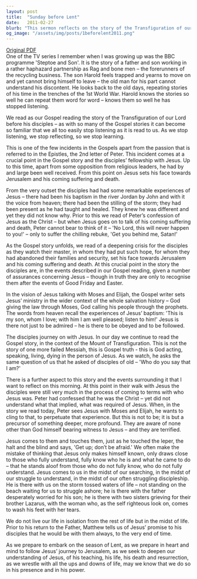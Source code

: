 ```yaml
---
layout: post
title:  "Sunday before Lent"
date:   2011-02-27
blurb: "This sermon reflects on the story of the Transfiguration of our Lord and the disciples' journey with Jesus. It emphasizes the importance of not just admiring Jesus, but obeying and following him. The sermon also discusses the disciples' struggle to understand who Jesus was and assures that Jesus is with us in our struggles and searches."
og_image: "/assets/img/posts/1beforelent2011.png"
---
```

[Original PDF](/assets/pdf/1beforelent2011.pdf)    
One of the TV series I remember when I was growing up was the BBC programme 'Steptoe and Son'. It is the story of a father and son working in a rather haphazard partnership as Rag and bone men – the forerunners of the recycling business. The son Harold feels trapped and yearns to move on and yet cannot bring himself to leave – the old man for his part cannot understand his discontent. He looks back to the old days, repeating stories of his time in the trenches of the 1st World War. Harold knows the stories so well he can repeat them word for word – knows them so well he has stopped listening.

We read as our Gospel reading the story of the Transfiguration of our Lord before his disciples – as with so many of the Gospel stories it can become so familiar that we all too easily stop listening as it is read to us. As we stop listening, we stop reflecting, so we stop learning.

This is one of the few incidents in the Gospels apart from the passion that is referred to in the Epistles, the 2nd letter of Peter. This incident comes at a crucial point in the Gospel story and the disciples’ fellowship with Jesus. Up to this time, apart from some opposition from religious leaders, he had by and large been well received. From this point on Jesus sets his face towards Jerusalem and his coming suffering and death.

From the very outset the disciples had had some remarkable experiences of Jesus – there had been his baptism in the river Jordan by John and with it the voice from heaven; there had been the stilling of the storm; they had been present as he had taught and healed. They knew he was different and yet they did not know why. Prior to this we read of Peter’s confession of Jesus as the Christ – but when Jesus goes on to talk of his coming suffering and death, Peter cannot bear to think of it – 'No Lord, this will never happen to you!' – only to suffer the chilling rebuke, 'Get you behind me, Satan!'

As the Gospel story unfolds, we read of a deepening crisis for the disciples as they watch their master, in whom they had put such hope, for whom they had abandoned their families and security, set his face towards Jerusalem and his coming suffering and death. At this crucial point in the story the disciples are, in the events described in our Gospel reading, given a number of assurances concerning Jesus – though in truth they are only to recognise them after the events of Good Friday and Easter.

In the vision of Jesus talking with Moses and Elijah, the Gospel writer sets Jesus’ ministry in the wider context of the whole salvation history – God giving the law through Moses, God calling his people through the prophets. The words from heaven recall the experiences of Jesus’ baptism: 'This is my son, whom I love; with him I am well pleased; listen to him!' Jesus is there not just to be admired – he is there to be obeyed and to be followed.

The disciples journey on with Jesus. In our day we continue to read the Gospel story, in the context of the Mount of Transfiguration. This is not the story of one more failed Messiah, this is Gospel truth - this is God acting, speaking, living, dying in the person of Jesus. As we watch, he asks the same question of us that he asked of disciples of old – 'Who do you say that I am?'

There is a further aspect to this story and the events surrounding it that I want to reflect on this morning. At this point in their walk with Jesus the disciples were still very much in the process of coming to terms with who Jesus was. Peter had confessed that he was the Christ – yet did not understand what that implied, what was required of Jesus. When, in the story we read today, Peter sees Jesus with Moses and Elijah, he wants to cling to that, to perpetuate that experience. But this is not to be; it is but a precursor of something deeper, more profound. They are aware of none other than God himself bearing witness to Jesus – and they are terrified.

Jesus comes to them and touches them, just as he touched the leper, the halt and the blind and says, 'Get up; don’t be afraid.' We often make the mistake of thinking that Jesus only makes himself known, only draws close to those who fully understand, fully know who he is and what he came to do – that he stands aloof from those who do not fully know, who do not fully understand. Jesus comes to us in the midst of our searching, in the midst of our struggle to understand, in the midst of our often struggling discipleship. He is there with us on the storm tossed waters of life – not standing on the beach waiting for us to struggle ashore; he is there with the father desperately worried for his son; he is there with two sisters grieving for their brother Lazarus, with the woman who, as the self righteous look on, comes to wash his feet with her tears.

We do not live our life in isolation from the rest of life but in the midst of life. Prior to his return to the Father, Matthew tells us of Jesus’ promise to his disciples that he would be with them always, to the very end of time.

As we prepare to embark on the season of Lent, as we prepare in heart and mind to follow Jesus’ journey to Jerusalem, as we seek to deepen our understanding of Jesus, of his teaching, his life, his death and resurrection, as we wrestle with all the ups and downs of life, may we know that we do so in his presence and in his power.
